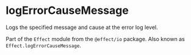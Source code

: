 # logErrorCauseMessage

Logs the specified message and cause at the error log level.

Part of the `Effect` module from the `@effect/io` package. Also known as `Effect.logErrorCauseMessage`.
